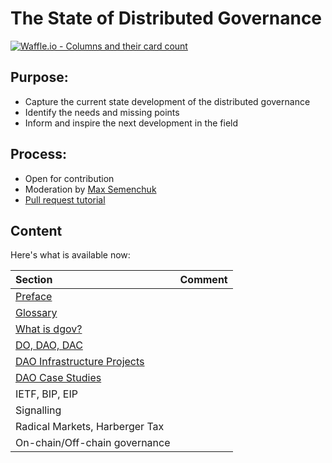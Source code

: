 # The State of Distributed Governance

[![Waffle.io - Columns and their card count](https://badge.waffle.io/MaxSemenchuk/dgovstate.svg?columns=all)](https://waffle.io/MaxSemenchuk/dgovstate)

## Purpose:

* Capture the current state development of the distributed governance
* Identify the needs and missing points
* Inform and inspire the next development in the field


## Process:

* Open for contribution
* Moderation by [Max Semenchuk](mailto:max.semenchuk@gmail.com)
* [Pull request tutorial](https://www.youtube.com/watch?v=IBYHohWm_5w)


## Content

Here's what is available now:

| Section                                                          | Comment |
| :-------                                                         | ------  |
| [Preface](preface.md)                                            |         |
| [Glossary](glossary.md)                                          |         |
| [What is dgov?](what-is-dgov.md)                                 |         |
| [DO, DAO, DAC](do-dao-dac.md)                                    |         |
| [DAO Infrastructure Projects](dao-infrastructure-projects.md)    |         |
| [DAO Case Studies](dao-case-studies.md)                          |         |
| IETF, BIP, EIP                                                   |         |
| Signalling                                                       |         |
| Radical Markets, Harberger Tax                                   |         |
| On-chain/Off-chain governance                                    |         |


